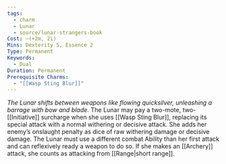 ```yaml
---
tags:
  - charm
  - Lunar
  - source/lunar-strangers-book
Cost: —(+2m, 2i)
Mins: Dexterity 5, Essence 2
Type: Permanent
Keywords:
  - Dual
Duration: Permanent
Prerequisite Charms:
  - "[[Wasp Sting Blur]]"
---
```

*The Lunar shifts between weapons like flowing quicksilver, unleashing a barrage with bow and blade.*
The Lunar may pay a two-mote, two-[[Initiative]] surcharge when she uses [[Wasp Sting Blur]], replacing its special attack with a normal withering or decisive attack. She adds her enemy’s onslaught penalty as dice of raw withering damage or decisive damage. The Lunar must use a different combat Ability than her first attack and can reflexively ready a weapon to do so. If she makes an [[Archery]] attack, she counts as attacking from [[Range|short range]].